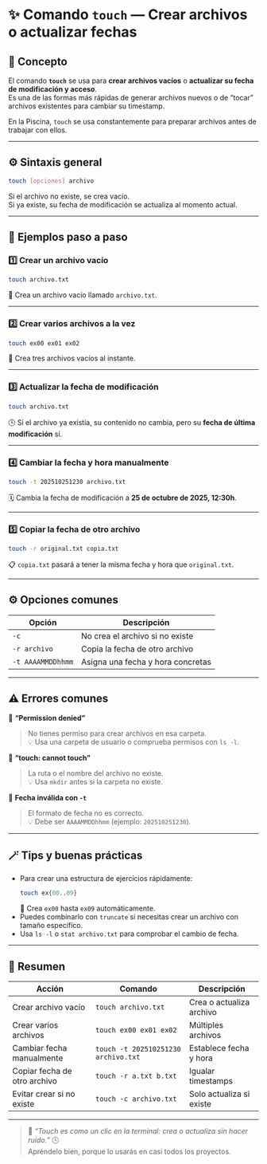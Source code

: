 # ✨ Comando `touch` — Crear archivos o actualizar fechas

## 🧠 Concepto
El comando **`touch`** se usa para **crear archivos vacíos** o **actualizar su fecha de modificación y acceso**.  
Es una de las formas más rápidas de generar archivos nuevos o de “tocar” archivos existentes para cambiar su timestamp.

En la Piscina, `touch` se usa constantemente para preparar archivos antes de trabajar con ellos.

---

## ⚙️ Sintaxis general

```bash
touch [opciones] archivo
```

Si el archivo no existe, se crea vacío.  
Si ya existe, su fecha de modificación se actualiza al momento actual.

---

## 📘 Ejemplos paso a paso

### 1️⃣ Crear un archivo vacío
```bash
touch archivo.txt
```
📄 Crea un archivo vacío llamado `archivo.txt`.

---

### 2️⃣ Crear varios archivos a la vez
```bash
touch ex00 ex01 ex02
```
🧩 Crea tres archivos vacíos al instante.

---

### 3️⃣ Actualizar la fecha de modificación
```bash
touch archivo.txt
```
🕓 Si el archivo ya existía, su contenido no cambia, pero su **fecha de última modificación** sí.

---

### 4️⃣ Cambiar la fecha y hora manualmente
```bash
touch -t 202510251230 archivo.txt
```
🗓️ Cambia la fecha de modificación a **25 de octubre de 2025, 12:30h**.

---

### 5️⃣ Copiar la fecha de otro archivo
```bash
touch -r original.txt copia.txt
```
📋 `copia.txt` pasará a tener la misma fecha y hora que `original.txt`.

---

## ⚙️ Opciones comunes

| Opción | Descripción |
|--------|--------------|
| `-c` | No crea el archivo si no existe |
| `-r archivo` | Copia la fecha de otro archivo |
| `-t AAAAMMDDhhmm` | Asigna una fecha y hora concretas |

---

## ⚠️ Errores comunes

🚫 **“Permission denied”**  
> No tienes permiso para crear archivos en esa carpeta.  
💡 Usa una carpeta de usuario o comprueba permisos con `ls -l`.

🚫 **“touch: cannot touch”**  
> La ruta o el nombre del archivo no existe.  
💡 Usa `mkdir` antes si la carpeta no existe.

🚫 **Fecha inválida con `-t`**  
> El formato de fecha no es correcto.  
💡 Debe ser `AAAAMMDDhhmm` (ejemplo: `202510251230`).

---

## 🪄 Tips y buenas prácticas

- Para crear una estructura de ejercicios rápidamente:
  ```bash
  touch ex{00..09}
  ```
  🔁 Crea `ex00` hasta `ex09` automáticamente.
- Puedes combinarlo con `truncate` si necesitas crear un archivo con tamaño específico.
- Usa `ls -l` o `stat archivo.txt` para comprobar el cambio de fecha.

---

## 🎯 Resumen

| Acción | Comando | Descripción |
|--------|----------|-------------|
| Crear archivo vacío | `touch archivo.txt` | Crea o actualiza archivo |
| Crear varios archivos | `touch ex00 ex01 ex02` | Múltiples archivos |
| Cambiar fecha manualmente | `touch -t 202510251230 archivo.txt` | Establece fecha y hora |
| Copiar fecha de otro archivo | `touch -r a.txt b.txt` | Igualar timestamps |
| Evitar crear si no existe | `touch -c archivo.txt` | Solo actualiza si existe |

---

> 💬 *“Touch es como un clic en la terminal: crea o actualiza sin hacer ruido.”* 🕓  
> Apréndelo bien, porque lo usarás en casi todos los proyectos.
